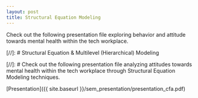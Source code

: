 ```yaml
---
layout: post
title: Structural Equation Modeling
---
```

Check out the following presentation file exploring behavior and attitude towards mental health within the tech workplace.

[//]: # Structural Equation & Multilevel (Hierarchical) Modeling

[//]: # Check out the following presentation file analyzing attitudes towards mental health within the tech workplace through Structural Equation Modeling techniques.

[Presentation]({{ site.baseurl }}/sem_presentation/presentation_cfa.pdf)
